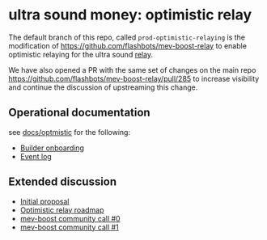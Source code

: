 # ultra sound money: optimistic relay

The default branch of this repo, called `prod-optimistic-relaying` is the modification of https://github.com/flashbots/mev-boost-relay to enable optimistic relaying 
for the ultra sound [relay](relay.ultrasound.money). 

We have also opened a PR with the same set of changes on the main repo https://github.com/flashbots/mev-boost-relay/pull/285 to increase visibility and continue the discussion of upstreaming this change. 

## Operational documentation

see [docs/optmistic](docs/optimistic) for the following:

- [Builder onboarding](docs/optimistic/builder-onboarding.md)
- [Event log](docs/optimistic/event-log.md)

## Extended discussion
- [Initial proposal](https://github.com/michaelneuder/optimistic-relay-documentation/blob/main/proposal.md)
- [Optimistic relay roadmap](https://github.com/michaelneuder/optimistic-relay-documentation/blob/main/towards-epbs.md)
- [mev-boost community call #0](https://collective.flashbots.net/t/mev-boost-community-call-0-23-feb-2023/1348)
- [mev-boost community call #1](https://collective.flashbots.net/t/mev-boost-community-call-1-9-mar-2023/1367)



